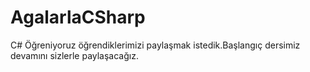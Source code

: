 # AgalarlaCSharp
C# Öğreniyoruz öğrendiklerimizi paylaşmak istedik.Başlangıç dersimiz devamını sizlerle paylaşacağız.
